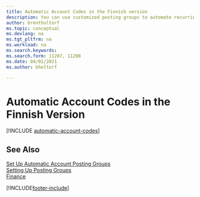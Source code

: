 ```yaml
---
title: Automatic Account Codes in the Finnish version
description: You can use customized posting groups to automate recurring transactions in journals, sales documents, or purchase documents in the Finnish version.
author: brentholtorf
ms.topic: conceptual
ms.devlang: na
ms.tgt_pltfrm: na
ms.workload: na
ms.search.keywords:
ms.search.form: 11207, 11208
ms.date: 04/01/2021
ms.author: bholtorf

---
```

# Automatic Account Codes in the Finnish Version

[!INCLUDE [automatic-account-codes](../includes/FISE/automatic-account-codes.md)]

## See Also

[Set Up Automatic Account Posting Groups](how-to-set-up-automatic-account-posting-groups.md)   
[Setting Up Posting Groups](../../finance-posting-groups.md)  
[Finance](../../finance.md)  


[!INCLUDE[footer-include](../../includes/footer-banner.md)]